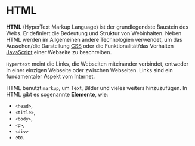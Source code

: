 # HTML

**HTML** (HyperText Markup Language) ist der grundlegendste Baustein des Webs. Er definiert die Bedeutung und Struktur von Webinhalten. Neben HTML 
werden im Allgemeinen andere Technologien verwendet, um das Aussehen/die Darstellung [CSS](CSS.md) oder die Funktionalität/das Verhalten [JavaScript](JavaScript.md)
einer Webseite zu beschreiben.

`Hypertext` meint die Links, die Webseiten miteinander verbindet, entweder in einer einzigen Webseite oder zwischen Webseiten. Links sind ein 
fundamentaler Aspekt vom Internet. 

HTML benutzt `markup`, um Text, Bilder und vieles weiters hinzuzufügen. In HTML gibt es sogenannte **Elemente**, wie:

- `<head>`,
- `<title>`,
- `<body>`,
- `<p>`,
- `<div>`
- etc.

